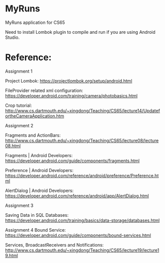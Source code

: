 # MyRuns
MyRuns application for CS65

Need to install Lombok plugin to compile and run if you are using Android Studio.

# Reference:

Assignment 1

  Project Lombok: https://projectlombok.org/setup/android.html
  
  FileProvider related xml configuration: https://developer.android.com/training/camera/photobasics.html
  
  Crop tutorial: http://www.cs.dartmouth.edu/~xingdong/Teaching/CS65/lecture14/UpdatefortheCameraApplication.htm
  
Assignment 2

  Fragments and ActionBars: http://www.cs.dartmouth.edu/~xingdong/Teaching/CS65/lecture08/lecture08.html
  
  Fragments | Android Developers: https://developer.android.com/guide/components/fragments.html
  
  Preference | Android Developers: https://developer.android.com/reference/android/preference/Preference.html
  
  AlertDialog | Android Developers: https://developer.android.com/reference/android/app/AlertDialog.html

Assignment 3

  Saving Data in SQL Databases: https://developer.android.com/training/basics/data-storage/databases.html

Assignment 4
  Bound Service: https://developer.android.com/guide/components/bound-services.html

  Services, BroadcastReceivers and Notifications: http://www.cs.dartmouth.edu/~xingdong/Teaching/CS65/lecture19/lecture19.html
